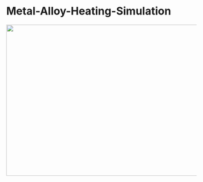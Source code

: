<h1>Metal-Alloy-Heating-Simulation</h1>
<img src="banner.gif" left="25px" height="400" width="800">

